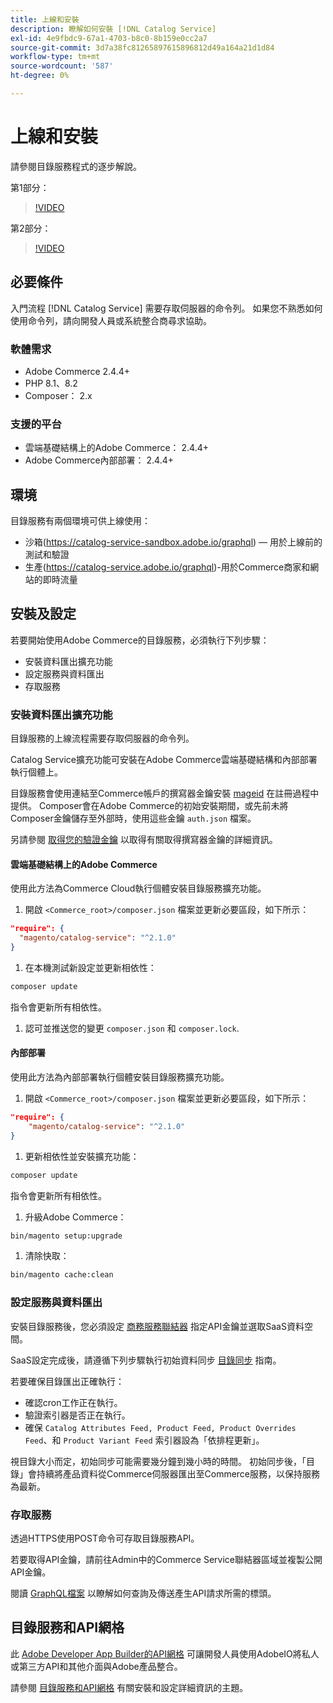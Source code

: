 ```yaml
---
title: 上線和安裝
description: 瞭解如何安裝 [!DNL Catalog Service]
exl-id: 4e9fbdc9-67a1-4703-b8c0-8b159e0cc2a7
source-git-commit: 3d7a38fc81265897615896812d49a164a21d1d84
workflow-type: tm+mt
source-wordcount: '587'
ht-degree: 0%

---
```


# 上線和安裝

請參閱目錄服務程式的逐步解說。

第1部分：

>[!VIDEO](https://video.tv.adobe.com/v/3415599)

第2部分：

>[!VIDEO](https://video.tv.adobe.com/v/3415600)

## 必要條件

入門流程 [!DNL Catalog Service] 需要存取伺服器的命令列。 如果您不熟悉如何使用命令列，請向開發人員或系統整合商尋求協助。

### 軟體需求

- Adobe Commerce 2.4.4+
- PHP 8.1、8.2
- Composer： 2.x

### 支援的平台

- 雲端基礎結構上的Adobe Commerce： 2.4.4+
- Adobe Commerce內部部署： 2.4.4+

## 環境

目錄服務有兩個環境可供上線使用：

- 沙箱(https://catalog-service-sandbox.adobe.io/graphql) — 用於上線前的測試和驗證
- 生產(https://catalog-service.adobe.io/graphql)-用於Commerce商家和網站的即時流量

## 安裝及設定

若要開始使用Adobe Commerce的目錄服務，必須執行下列步驟：

- 安裝資料匯出擴充功能
- 設定服務與資料匯出
- 存取服務

### 安裝資料匯出擴充功能

目錄服務的上線流程需要存取伺服器的命令列。

Catalog Service擴充功能可安裝在Adobe Commerce雲端基礎結構和內部部署執行個體上。

目錄服務會使用連結至Commerce帳戶的撰寫器金鑰安裝 [mageid](https://developer.adobe.com/commerce/marketplace/guides/sellers/profile-personal/#field-descriptions) 在註冊過程中提供。 Composer會在Adobe Commerce的初始安裝期間，或先前未將Composer金鑰儲存至外部時，使用這些金鑰 `auth.json` 檔案。

另請參閱 [取得您的驗證金鑰](https://experienceleague.adobe.com/docs/commerce-operations/installation-guide/prerequisites/authentication-keys.html) 以取得有關取得撰寫器金鑰的詳細資訊。

#### 雲端基礎結構上的Adobe Commerce

使用此方法為Commerce Cloud執行個體安裝目錄服務擴充功能。

1. 開啟 `<Commerce_root>/composer.json` 檔案並更新必要區段，如下所示：

```json
"require": {
  "magento/catalog-service": "^2.1.0"
}
```

1. 在本機測試新設定並更新相依性：

```bash
composer update
```

指令會更新所有相依性。

1. 認可並推送您的變更 `composer.json` 和 `composer.lock`.

#### 內部部署

使用此方法為內部部署執行個體安裝目錄服務擴充功能。

1. 開啟 `<Commerce_root>/composer.json` 檔案並更新必要區段，如下所示：

```json
"require": {
    "magento/catalog-service": "^2.1.0"
}
```

1. 更新相依性並安裝擴充功能：

```bash
composer update
```

指令會更新所有相依性。

1. 升級Adobe Commerce：

```bash
bin/magento setup:upgrade
```

1. 清除快取：

```bash
bin/magento cache:clean
```

### 設定服務與資料匯出

安裝目錄服務後，您必須設定 [商務服務聯結器](https://experienceleague.adobe.com/docs/commerce-merchant-services/user-guides/integration-services/saas.html#apikey) 指定API金鑰並選取SaaS資料空間。

SaaS設定完成後，請遵循下列步驟執行初始資料同步 [目錄同步](https://experienceleague.adobe.com/docs/commerce-merchant-services/user-guides/data-services/catalog-sync.html) 指南。

若要確保目錄匯出正確執行：

- 確認cron工作正在執行。
- 驗證索引器是否正在執行。
- 確保 `Catalog Attributes Feed, Product Feed, Product Overrides Feed`、和 `Product Variant Feed` 索引器設為「依排程更新」。

視目錄大小而定，初始同步可能需要幾分鐘到幾小時的時間。 初始同步後，「目錄」會持續將產品資料從Commerce伺服器匯出至Commerce服務，以保持服務為最新。

### 存取服務

透過HTTPS使用POST命令可存取目錄服務API。

若要取得API金鑰，請前往Admin中的Commerce Service聯結器區域並複製公開API金鑰。

閱讀 [GraphQL檔案](https://developer.adobe.com/commerce/webapi/graphql/) 以瞭解如何查詢及傳送產生API請求所需的標頭。

## 目錄服務和API網格

此 [Adobe Developer App Builder的API網格](https://developer.adobe.com/graphql-mesh-gateway/gateway/overview/) 可讓開發人員使用AdobeIO將私人或第三方API和其他介面與Adobe產品整合。

請參閱  [目錄服務和API網格](mesh.md) 有關安裝和設定詳細資訊的主題。
